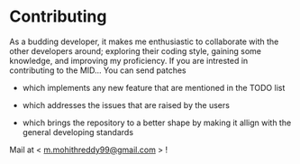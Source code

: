 # Contributing

As a budding developer, it makes me enthusiastic to collaborate with the other developers around; exploring their coding style, gaining some knowledge, and improving my proficiency. If you are intrested in contributing to the MID... You can send patches

* which implements any new feature that are mentioned in the TODO list 

* which addresses the issues that are raised by the users

* which brings the repository to a better shape by making it allign with the general developing standards

 Mail at < m.mohithreddy99@gmail.com > !